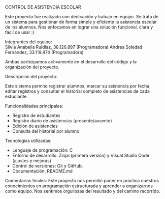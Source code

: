 CONTROL DE ASISTENCIA ESCOLAR 

Este proyecto fue realizado con dedicación y trabajo en equipo. Se trata de un sistema para gestionar de forma simple y eficiente la asistencia escolar de los alumnos.
Nos enfocamos en lograr una solución funcional, clara y fácil de usar :)

Integrantes del equipo: 	
Silvia Anabella Ruidiaz,	38.120.897	(Programadora)
Andrea Soledad Fernández,	33.119.874	(Programadora)

Ambas participamos activamente en el desarrollo del código y la organización del proyecto. 

Descripción del proyecto:

Este sistema permite registrar alumnos, marcar su asistencia por fecha, editar registros y consultar el historial completo de asistencias de cada estudiante.

Funcionalidades principales:

- Registro de estudiantes
- Registro diario de asistencias (presente/ausente)
- Edición de asistencias
- Consulta del historial por alumno

Tecnologías utilizadas:

- Lenguaje de programación: C
- Entorno de desarrollo: Zinjai (primera versión) y Visual Studio Code (ajustes y mejoras)
- Control de versiones: Git y GitHub.
- Documentación: README.md

Comentarios finales: 
Este proyecto nos permitió poner en práctica nuestros conocimientos en programación estructurada y aprender a organizarnos como equipo.
Nos sentimos orgullosas del resultado y del camino recorrido. 

